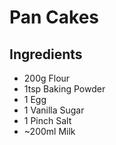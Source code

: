 # Pan Cakes

## Ingredients
* 200g Flour
* 1tsp Baking Powder
* 1 Egg
* 1 Vanilla Sugar
* 1 Pinch Salt
* ~200ml Milk
